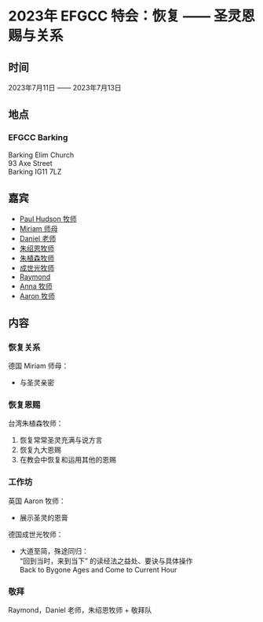 # 2023年 EFGCC 特会：恢复 —— 圣灵恩赐与关系

## 时间

2023年7月11日 —— 2023年7月13日

## 地点

### **EFGCC Barking**
Barking Elim Church  
93 Axe Street  
Barking IG11 7LZ  

## 嘉宾
- [Paul Hudson 牧师](speakers/paul_hudson/)
- [Miriam 师母](speakers/miriam_domes/)
- [Daniel 老师](speakers/daniel_leo/)
- [朱绍恩牧师](speakers/david_chu/)
- [朱植森牧师](speakers/peter_chu/)
- [成世光牧师](speakers/shiguang_cheng/)
- [Raymond](speakers/raymond_wang/)
- [Anna 牧师](speakers/anna_chan/)
- [Aaron 牧师](speakers/aaron_chan/)

## 内容

### 恢复关系
德国 Miriam 师母：
- 与圣灵亲密

### 恢复恩赐
台湾朱植森牧师：
1. 恢复常常圣灵充满与说方言
2. 恢复九大恩赐
3. 在教会中恢复和运用其他的恩赐

### 工作坊
英国 Aaron 牧师：
- 展示圣灵的恩膏

德国成世光牧师：
- 大道至简，殊途同归：  
  “回到当时，来到当下” 的读经法之益处、要诀与具体操作  
  Back to Bygone Ages and Come to Current Hour

### 敬拜
Raymond，Daniel 老师，朱绍恩牧师 + 敬拜队
